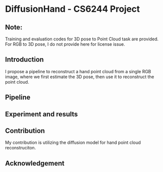 # DiffusionHand - CS6244 Project

## Note:
Training and evaluation codes for 3D pose to Point Cloud task are provided. For RGB to 3D pose, I do not provide here for license issue.

## Introduction
I propose a pipeline to reconstruct a hand point cloud from a single RGB image, where we first estimate the 3D pose, then use it to reconstruct the point cloud.

## Pipeline

## Experiment and results

## Contribution 
My contribution is utilizing the diffusion model for hand point cloud reconstruciton.

## Acknowledgement
